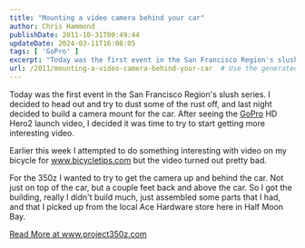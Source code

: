 ```yaml
---
title: "Mounting a video camera behind your car"
author: Chris Hammond
publishDate: 2011-10-31T00:49:44
updateDate: 2024-03-11T16:08:05
tags: [ 'GoPro' ]
excerpt: "Today was the first event in the San Francisco Region's slush series. I decided to head out and try to dust some of the rust off, and last night decided to build a camera mount for the car. After seeing the GoPro HD Hero2 launch video, I decided it was time to try to start getting more interesting video.  Earlier this week I attempted to do something interesting with video on my bicycle for www.bicycletips.com but the video turned out pretty bad.  For the 350z I wanted to try to get the camera up and behind the car. Not just on top of the car, but a couple feet back and above the car. So I got the building, really I didn't build much, just assembled some parts that I had, and that I picked up from the local Ace Hardware store here in Half Moon Bay. "
url: /2011/mounting-a-video-camera-behind-your-car  # Use the generated URL with year
---
```

<p>Today was the first event in the San Francisco Region's slush series. I decided to head out and try to dust some of the rust off, and last night decided to build a camera mount for the car. After seeing the <a href="https://www.tkqlhce.com/click-5311515-10456937?url=http%3A%2F%2Fwww.rei.com%2Fstyle%2FCJ%2F794062%3Fpartner%3Daff_cj%26mr%3AtrackingCode%3D5DECBDAC-FA10-DF11-BAE3-0019B9C043EB%26mr%3AreferralID%3DNA&amp;cjsku=794062" target="_blank">GoPro</a> HD Hero2 launch video, I decided it was time to try to start getting more interesting video.</p>  <p>Earlier this week I attempted to do something interesting with video on my bicycle for <a href="https://www.bicycletips.com">www.bicycletips.com</a> but the video turned out pretty bad.</p>  <p>For the 350z I wanted to try to get the camera up and behind the car. Not just on top of the car, but a couple feet back and above the car. So I got the building, really I didn't build much, just assembled some parts that I had, and that I picked up from the local Ace Hardware store here in Half Moon Bay.</p>  <a href="https://www.project350z.com/mounting-a-video-camera-behind-your-car">Read More at www.project350z.com</a>
